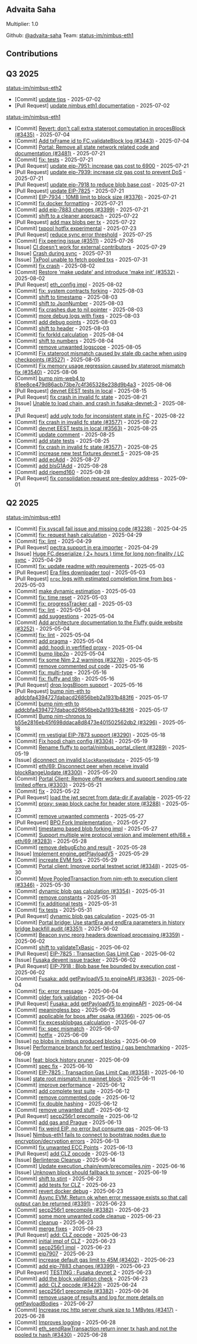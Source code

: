 
## Advaita Saha 
Multiplier: 1.0

Github: [@advaita-saha](https://github.com/advaita-saha)
Team: [status-im/nimbus-eth1](https://github.com/status-im/nimbus-eth1/pulls?q=author%3Aadvaita-saha)


## Contributions

## Q3 2025


[status-im/nimbus-eth2](https://github.com/status-im/nimbus-eth2)
* [Commit] [update tips](https://github.com/status-im/nimbus-eth2/commit/01964af446ed8b0c2d43b979c63f6703899bd4a3) - 2025-07-02
* [Pull Request] [update nimbus eth1 documentation](https://github.com/status-im/nimbus-eth2/pull/7279) - 2025-07-02

[status-im/nimbus-eth1](https://github.com/status-im/nimbus-eth1)
* [Commit] [Revert: don't call extra stateroot computation in procesBlock (#3435)](https://github.com/status-im/nimbus-eth1/commit/fcc219987c688ff5f5391f44ae1aa75c97e91314) - 2025-07-04
* [Commit] [Add txFrame id to FC.validateBlock log (#3443)](https://github.com/status-im/nimbus-eth1/commit/65af60139b69dee4b87eef12e079cebea02fb88a) - 2025-07-04
* [Commit] [Portal: Remove all state network related code and documentation (#3481)](https://github.com/status-im/nimbus-eth1/commit/a4745060feade4286465e1b8be0b913f8be944ab) - 2025-07-21
* [Commit] [fix: tests](https://github.com/status-im/nimbus-eth1/commit/c5f5d899bc43dc865f5ca31189dddec8f6635aac) - 2025-07-21
* [Pull Request] [update eip-7951: increase gas cost to 6900](https://github.com/status-im/nimbus-eth1/pull/3493) - 2025-07-21
* [Pull Request] [update eip-7939: increase clz gas cost to prevent DoS](https://github.com/status-im/nimbus-eth1/pull/3492) - 2025-07-21
* [Pull Request] [update eip-7918 to reduce blob base cost](https://github.com/status-im/nimbus-eth1/pull/3491) - 2025-07-21
* [Pull Request] [update EIP-7825](https://github.com/status-im/nimbus-eth1/pull/3490) - 2025-07-21
* [Commit] [EIP-7934 : 10MB limit to block size (#3376)](https://github.com/status-im/nimbus-eth1/commit/b279f4ab8684e5e0f0604f5ca179067168edf49c) - 2025-07-21
* [Commit] [fix docker formatting](https://github.com/status-im/nimbus-eth1/commit/62ec4ebc79851bac9057f7e27718d8866d43712e) - 2025-07-21
* [Commit] [add eip-7883 changes (#3399)](https://github.com/status-im/nimbus-eth1/commit/19e4e063ce95c55d1d187612263d5da4d84751d8) - 2025-07-21
* [Commit] [shift to a cleaner approach](https://github.com/status-im/nimbus-eth1/commit/014596b5c9f4904058bac71162b12643d6ec65a1) - 2025-07-22
* [Pull Request] [add max blobs per tx](https://github.com/status-im/nimbus-eth1/pull/3495) - 2025-07-22
* [Commit] [txpool hotfix experimental](https://github.com/status-im/nimbus-eth1/commit/560e01060880cfdfc325c37bda544224051e5632) - 2025-07-23
* [Pull Request] [reduce sync error threshold](https://github.com/status-im/nimbus-eth1/pull/3510) - 2025-07-25
* [Commit] [Fix peering issue (#3511)](https://github.com/status-im/nimbus-eth1/commit/c5ad7b2034222ac113aba4f85f589c8efb557174) - 2025-07-26
* [Issue] [CI doesn't work for external contributors](https://github.com/status-im/nimbus-eth1/issues/3518) - 2025-07-29
* [Issue] [Crash during sync](https://github.com/status-im/nimbus-eth1/issues/3526) - 2025-07-31
* [Issue] [TxPool unable to fetch pooled txs](https://github.com/status-im/nimbus-eth1/issues/3525) - 2025-07-31
* [Commit] [fix crash](https://github.com/status-im/nimbus-eth1/commit/3a85cba31b28309b4b46dc69497c9858c1c68974) - 2025-08-02
* [Commit] [Restore 'make update' and introduce 'make init' (#3532)](https://github.com/status-im/nimbus-eth1/commit/9ccffee3c6dab75ce6b0550383d500722c8d314e) - 2025-08-02
* [Pull Request] [eth_config impl](https://github.com/status-im/nimbus-eth1/pull/3534) - 2025-08-02
* [Commit] [fix: system contracts forking](https://github.com/status-im/nimbus-eth1/commit/81becbfc12890635a446d5a08792bf462dcd6280) - 2025-08-03
* [Commit] [shift to timestamp](https://github.com/status-im/nimbus-eth1/commit/81a8411c85c28df8366aa2968802a5e3d1e597d1) - 2025-08-03
* [Commit] [shift to JsonNumber](https://github.com/status-im/nimbus-eth1/commit/35884df423e4409f61cea1d8d08c77faed1ebf2b) - 2025-08-03
* [Commit] [fix crashes due to nil pointer](https://github.com/status-im/nimbus-eth1/commit/47b25482d84b2f32e64d62e337ee4da628bf3f9c) - 2025-08-03
* [Commit] [more debug logs with fixes](https://github.com/status-im/nimbus-eth1/commit/ca971308c81e81e3dc9f9633c3e95928ffcd052d) - 2025-08-03
* [Commit] [add debug points](https://github.com/status-im/nimbus-eth1/commit/fc2ceb07f7d19b0215e48dfa03c41874321e1278) - 2025-08-03
* [Commit] [shift to header](https://github.com/status-im/nimbus-eth1/commit/7e514aa8d042c7f0b8880ca2266349a29bc5d900) - 2025-08-03
* [Commit] [fix forkId calculation](https://github.com/status-im/nimbus-eth1/commit/408fd579c5cdc13a98dca72f3e17bf0a9e55fd80) - 2025-08-04
* [Commit] [shift to numbers](https://github.com/status-im/nimbus-eth1/commit/9533714cd3281a8a7daf60e985acba8b0a84aaa2) - 2025-08-04
* [Commit] [remove unwanted logscope](https://github.com/status-im/nimbus-eth1/commit/b4bb73779565c8b402b933729a7275594513709c) - 2025-08-05
* [Commit] [Fix stateroot mismatch caused by stale db cache when using checkpoints (#3527)](https://github.com/status-im/nimbus-eth1/commit/3f6b570fb081afe930a58cb00fef129becc5a605) - 2025-08-05
* [Commit] [Fix memory usage regression caused by stateroot mismatch fix (#3540)](https://github.com/status-im/nimbus-eth1/commit/39d70443032400108f55d8e763353d5e9e935627) - 2025-08-06
* [Commit] [bump nim-web4 to 81ee8ce479d86acb73be7c4f365328e238d9b4a3](https://github.com/status-im/nimbus-eth1/commit/0db7b068ab157d128d2377d4e85a6a206692d366) - 2025-08-06
* [Pull Request] [devnet EEST tests in local](https://github.com/status-im/nimbus-eth1/pull/3563) - 2025-08-15
* [Pull Request] [fix crash in invalid fc state](https://github.com/status-im/nimbus-eth1/pull/3577) - 2025-08-21
* [Issue] [Unable to load chain, and crash in fusaka-devnet-3](https://github.com/status-im/nimbus-eth1/issues/3576) - 2025-08-21
* [Pull Request] [add ugly todo for inconsistent state in FC](https://github.com/status-im/nimbus-eth1/pull/3579) - 2025-08-22
* [Commit] [fix crash in invalid fc state (#3577)](https://github.com/status-im/nimbus-eth1/commit/d584afb9925d059cde163800d538d48fd168cb2f) - 2025-08-22
* [Commit] [devnet EEST tests in local (#3563)](https://github.com/status-im/nimbus-eth1/commit/e54fca4f6fa651740ce8e825ef7b1f7f0aa08448) - 2025-08-25
* [Commit] [update comment](https://github.com/status-im/nimbus-eth1/commit/8e097a9cf7141d6ee69d48616610b47ba6a1ce81) - 2025-08-25
* [Commit] [add state tests](https://github.com/status-im/nimbus-eth1/commit/29cc46d9db66e9cb30041049b2ec610f33ccd71b) - 2025-08-25
* [Commit] [fix crash in invalid fc state (#3577)](https://github.com/status-im/nimbus-eth1/commit/d584afb9925d059cde163800d538d48fd168cb2f) - 2025-08-25
* [Commit] [increase new test fixtures devnet 5](https://github.com/status-im/nimbus-eth1/commit/92f2b7ef3b31f862861c091ace267f9601605295) - 2025-08-25
* [Commit] [add ecAdd](https://github.com/status-im/nimbus-eth1/commit/714333fc25de2fd50b5d59e22addd4b5e7f85790) - 2025-08-27
* [Commit] [add blsG1Add](https://github.com/status-im/nimbus-eth1/commit/ca5d607272f2c6cb405f009d7462a2dbfe052f09) - 2025-08-28
* [Commit] [add ripemd160](https://github.com/status-im/nimbus-eth1/commit/b398cf9fcc3da49344496a52696f8fe8a9d10cd5) - 2025-08-28
* [Pull Request] [fix consolidation request pre-deploy address](https://github.com/status-im/nimbus-eth1/pull/3612) - 2025-09-01
## Q2 2025


[status-im/nimbus-eth1](https://github.com/status-im/nimbus-eth1)
* [Commit] [Fix syscall fail issue and missing code (#3238)](https://github.com/status-im/nimbus-eth1/commit/ed07dc940186b833dea67246856641f12853dae2) - 2025-04-25
* [Commit] [fix: request hash calculation](https://github.com/status-im/nimbus-eth1/commit/995819fa0229911dadc012d10b7e2f0d55cecff7) - 2025-04-29
* [Commit] [fix: limt](https://github.com/status-im/nimbus-eth1/commit/92eaaf7b2e7b068e14acc73918f061fba15fa3ed) - 2025-04-29
* [Pull Request] [pectra support in era importer](https://github.com/status-im/nimbus-eth1/pull/3246) - 2025-04-29
* [Issue] [Huge FC.deserialize ( 2+ hours ) time for long non-finality / LC sync](https://github.com/status-im/nimbus-eth1/issues/3244) - 2025-04-29
* [Commit] [fix: update readme with requirements](https://github.com/status-im/nimbus-eth1/commit/a0840bc57626356c279c523f8be455f43c96262b) - 2025-05-03
* [Pull Request] [Era files downloader tool](https://github.com/status-im/nimbus-eth1/pull/3255) - 2025-05-03
* [Pull Request] [`nrpc` logs with estimated completion time from bps](https://github.com/status-im/nimbus-eth1/pull/3254) - 2025-05-03
* [Commit] [make dynamic estimation](https://github.com/status-im/nimbus-eth1/commit/235bd0baca33d80fff67c37bf2256d1bfdcd350e) - 2025-05-03
* [Commit] [fix: time reset](https://github.com/status-im/nimbus-eth1/commit/fe7ad369e289cdc7ef6385579519098825638788) - 2025-05-03
* [Commit] [fix: progressTracker call](https://github.com/status-im/nimbus-eth1/commit/c1a30f31514df7e56e50176ab00d0f504459be47) - 2025-05-03
* [Commit] [fix: lint](https://github.com/status-im/nimbus-eth1/commit/2b9a2d3455a6e02660ca9ed4faa797d2829bec4c) - 2025-05-04
* [Commit] [add suggestions](https://github.com/status-im/nimbus-eth1/commit/9b0e8e01403911e8e4e049ff119190b289d61dbe) - 2025-05-04
* [Commit] [Add architecture documentation to the Fluffy guide website (#3252)](https://github.com/status-im/nimbus-eth1/commit/c621d0bad23b3cf570f2453c291a889fdda69ff7) - 2025-05-04
* [Commit] [fix: lint](https://github.com/status-im/nimbus-eth1/commit/a261cffb1dad944d6ecd18e66c68d1578de322d0) - 2025-05-04
* [Commit] [add pragma](https://github.com/status-im/nimbus-eth1/commit/baeadd6321fe16085f2b34e89899ab30eb0e5b71) - 2025-05-04
* [Commit] [add: hoodi in verfified proxy](https://github.com/status-im/nimbus-eth1/commit/f5e89a1703de19c22fc3f36dd37a315c99cc0e75) - 2025-05-04
* [Commit] [bump libp2p](https://github.com/status-im/nimbus-eth1/commit/2f7a57248dbc7fa5b595f7df92603ee11593f8b2) - 2025-05-04
* [Commit] [fix some Nim 2.2 warnings (#3276)](https://github.com/status-im/nimbus-eth1/commit/8c8a176ccebf2a9509e4c717e248ec0cacd85ad7) - 2025-05-15
* [Commit] [remove commented out code](https://github.com/status-im/nimbus-eth1/commit/1d04aa1f4cd444292de8c1d43d80c7f96f2a19ed) - 2025-05-16
* [Commit] [fix: multi-type](https://github.com/status-im/nimbus-eth1/commit/e72a0669d0b60cdef077ca53b874b9cbea788355) - 2025-05-16
* [Commit] [fix: fluffy and t8n](https://github.com/status-im/nimbus-eth1/commit/623a2cd872bd1ed911d63b84108fdeb6eec419bf) - 2025-05-16
* [Pull Request] [drop logsBloom support](https://github.com/status-im/nimbus-eth1/pull/3292) - 2025-05-16
* [Pull Request] [bump nim-eth to addcbfa4394727dabacd26856beb2a1931b483f6](https://github.com/status-im/nimbus-eth1/pull/3295) - 2025-05-17
* [Commit] [bump nim-eth to addcbfa4394727dabacd26856beb2a1931b483f6](https://github.com/status-im/nimbus-eth1/commit/ed101d21c35187b15656120ebcf406b7b562bd47) - 2025-05-17
* [Commit] [Bump nim-chronos to b55e2816eb45f698ddaca8d8473e401502562db2 (#3296)](https://github.com/status-im/nimbus-eth1/commit/54e6193748e90d2674f6f64c40ccd8cd0e674903) - 2025-05-18
* [Commit] [rm vestigial EIP-7873 support (#3290)](https://github.com/status-im/nimbus-eth1/commit/28c7b737263f4537183088cbd99e8df00760be6e) - 2025-05-18
* [Commit] [Fix hoodi chain config (#3304)](https://github.com/status-im/nimbus-eth1/commit/54db56ee48b4dfd9431af326f0cd5b59c18b3db5) - 2025-05-19
* [Commit] [Rename fluffy to portal/nimbus_portal_client (#3289)](https://github.com/status-im/nimbus-eth1/commit/57d3748c6142ffd013ea83c80946669e1242bf00) - 2025-05-19
* [Issue] [diconnect on invalid `blockRangeUpdate`](https://github.com/status-im/nimbus-eth1/issues/3299) - 2025-05-19
* [Commit] [eth/69: Disconnect peer when receive invalid blockRangeUpdate (#3300)](https://github.com/status-im/nimbus-eth1/commit/37da1503c651eb500f4739c93fd810df951d166b) - 2025-05-20
* [Commit] [Portal Client: Remove offer workers and support sending rate limited offers (#3303)](https://github.com/status-im/nimbus-eth1/commit/ac509d7be456f409f9047d4acb2f0d5ee33341fd) - 2025-05-21
* [Commit] [fix](https://github.com/status-im/nimbus-eth1/commit/d29c44a2b9185cf20a27b850a8bbbddf0728a44e) - 2025-05-22
* [Pull Request] [load the jwt secret from data-dir if available](https://github.com/status-im/nimbus-eth1/pull/3320) - 2025-05-22
* [Commit] [proxy: swap block cache for header store (#3288)](https://github.com/status-im/nimbus-eth1/commit/9334684374e3634d3d84a4ecc01e689607b4da3f) - 2025-05-23
* [Commit] [remove unwanted comments](https://github.com/status-im/nimbus-eth1/commit/d46b1ab5161a0322afcdd2d5e0ae95c2ef6f69fc) - 2025-05-27
* [Pull Request] [BPO Fork Implementation ](https://github.com/status-im/nimbus-eth1/pull/3337) - 2025-05-27
* [Commit] [timestamp based blob forking impl](https://github.com/status-im/nimbus-eth1/commit/454724066a4e4db683b17508ea5db87155ad026a) - 2025-05-27
* [Commit] [Support multiple wire protocol version and implement eth/68 + eth/69 (#3283)](https://github.com/status-im/nimbus-eth1/commit/443da8e7cb0f8c96fb0ac6468aa0f35c0755daf6) - 2025-05-28
* [Commit] [remove debugEcho and result](https://github.com/status-im/nimbus-eth1/commit/85950ed5230459b2714c848941516e24d12f5d6a) - 2025-05-28
* [Issue] [Implement engine_getPlayloadV5](https://github.com/status-im/nimbus-eth1/issues/3343) - 2025-05-29
* [Commit] [increate EVM fork](https://github.com/status-im/nimbus-eth1/commit/3b24b0efb5c82f6a3125055ffa7ccce0ee616fad) - 2025-05-29
* [Commit] [Portal client: Improve portal testnet script (#3348)](https://github.com/status-im/nimbus-eth1/commit/e9068f04fcbf049a75b539084cfa520575e0049a) - 2025-05-30
* [Commit] [Move PooledTransaction from nim-eth to execution client (#3346)](https://github.com/status-im/nimbus-eth1/commit/ed78f6b3698ecfc3d4d332ba8ae5e56847399c39) - 2025-05-30
* [Commit] [dynamic blob gas calculation (#3354)](https://github.com/status-im/nimbus-eth1/commit/d4442ed2f5ae2dd206929ccdaf82b95bea92837b) - 2025-05-31
* [Commit] [remove constants](https://github.com/status-im/nimbus-eth1/commit/cbe4088bab33fab4412ab266a7f1f13924828460) - 2025-05-31
* [Commit] [fix additional tests](https://github.com/status-im/nimbus-eth1/commit/38eb43d04e15fd18fe07390ac1ba232a3213ff6d) - 2025-05-31
* [Commit] [fix tests](https://github.com/status-im/nimbus-eth1/commit/a9103082b1fdc73cbe3189ce4ab792b343ecb5c0) - 2025-05-31
* [Pull Request] [dynamic blob gas calculation](https://github.com/status-im/nimbus-eth1/pull/3354) - 2025-05-31
* [Commit] [Portal bridge: Use startEra and endEra parameters in history bridge backfill audit (#3351)](https://github.com/status-im/nimbus-eth1/commit/164405ce84a590576dea4b4feff75431ddc4de51) - 2025-06-02
* [Commit] [Beacon sync reorg headers download processing (#3359)](https://github.com/status-im/nimbus-eth1/commit/af07a5366d059f6a4da063c41ad8defd283f760d) - 2025-06-02
* [Commit] [shift to validateTxBasic](https://github.com/status-im/nimbus-eth1/commit/d2e09b35220ab4c209dfb2960740ad76b2ee0737) - 2025-06-02
* [Pull Request] [EIP-7825 : Transaction Gas Limit Cap](https://github.com/status-im/nimbus-eth1/pull/3358) - 2025-06-02
* [Issue] [Fusaka devent issue tracker](https://github.com/status-im/nimbus-eth1/issues/3357) - 2025-06-02
* [Pull Request] [EIP-7918 : Blob base fee bounded by execution cost](https://github.com/status-im/nimbus-eth1/pull/3356) - 2025-06-02
* [Commit] [Fusaka: add getPayloadV5 to engineAPI (#3363)](https://github.com/status-im/nimbus-eth1/commit/73dd1205765c3eb0fc4291d4bdc9818e44d39d2c) - 2025-06-04
* [Commit] [fix: error message](https://github.com/status-im/nimbus-eth1/commit/326797ac221df4434cbd403392fec1f98d2cbe64) - 2025-06-04
* [Commit] [older fork validation](https://github.com/status-im/nimbus-eth1/commit/b0cdba077818e0cf7500671ac48b8065dac98f35) - 2025-06-04
* [Pull Request] [Fusaka: add getPayloadV5 to engineAPI](https://github.com/status-im/nimbus-eth1/pull/3363) - 2025-06-04
* [Commit] [meaningless bpo](https://github.com/status-im/nimbus-eth1/commit/bff33701f60d9fc4427f090083d0bd0e746f1dc0) - 2025-06-05
* [Commit] [applicable for bpos after osaka (#3366)](https://github.com/status-im/nimbus-eth1/commit/1e0094f0ef828c279070cec1d010a8a5259b91d9) - 2025-06-05
* [Commit] [fix excessblobgas calculation](https://github.com/status-im/nimbus-eth1/commit/1428da4f6f655fce525b1168cdf8eca9ad330ebc) - 2025-06-07
* [Commit] [fix: spec mismatch](https://github.com/status-im/nimbus-eth1/commit/400acf105964affefcbedcfc9a03132a75724e22) - 2025-06-07
* [Commit] [hotfix](https://github.com/status-im/nimbus-eth1/commit/ca1c783807f8348e7969e07ad06a93a46fe226b0) - 2025-06-09
* [Issue] [no blobs in nimbus produced blocks](https://github.com/status-im/nimbus-eth1/issues/3371) - 2025-06-09
* [Issue] [Performance branch for perf testing / gas benchmarking](https://github.com/status-im/nimbus-eth1/issues/3369) - 2025-06-09
* [Issue] [feat: block history pruner](https://github.com/status-im/nimbus-eth1/issues/3368) - 2025-06-09
* [Commit] [spec fix](https://github.com/status-im/nimbus-eth1/commit/703a19bbec690a775e422bdd94e6e416c33fd4a9) - 2025-06-10
* [Commit] [EIP-7825 : Transaction Gas Limit Cap (#3358)](https://github.com/status-im/nimbus-eth1/commit/ba3c725ceb2b0fef1b6cf582f160214b005940c4) - 2025-06-10
* [Issue] [state root mismatch in mainnet block](https://github.com/status-im/nimbus-eth1/issues/3381) - 2025-06-11
* [Commit] [improve performance](https://github.com/status-im/nimbus-eth1/commit/bb1bfad62f055a56ebbcfab7c0c814e0046928a9) - 2025-06-12
* [Commit] [add complete test suite](https://github.com/status-im/nimbus-eth1/commit/b88979fb444f0f12a0d64f7e0817af1d656c8c9c) - 2025-06-12
* [Commit] [remove commented code](https://github.com/status-im/nimbus-eth1/commit/d481c60611f55de510c5084771a0e9a741b89b2c) - 2025-06-12
* [Commit] [fix double hashing](https://github.com/status-im/nimbus-eth1/commit/ab9569011ef1854abde61cd38ccf5de4f1d8f409) - 2025-06-12
* [Commit] [remove unwanted stuff](https://github.com/status-im/nimbus-eth1/commit/0cae682e2f5d44500047a16846fcad5baa81a443) - 2025-06-12
* [Pull Request] [secp256r1 precompile](https://github.com/status-im/nimbus-eth1/pull/3382) - 2025-06-12
* [Commit] [add gas and Prague](https://github.com/status-im/nimbus-eth1/commit/1b29c36795d720d2faeb09f34461d82a9bc96180) - 2025-06-13
* [Commit] [fix weird EIP, no error but consume gas](https://github.com/status-im/nimbus-eth1/commit/70e09554931595d6e80d9ce40c3f51861aa2bb16) - 2025-06-13
* [Issue] [Nimbus-eth1 fails to connect to bootstrap nodes due to encryption/decryption errors](https://github.com/status-im/nimbus-eth1/issues/3396) - 2025-06-13
* [Commit] [fix unwanted ECC Points](https://github.com/status-im/nimbus-eth1/commit/8a3970b8dbb1c9e7a9c9bcffd687988a764d7f56) - 2025-06-13
* [Pull Request] [add CLZ opcode](https://github.com/status-im/nimbus-eth1/pull/3394) - 2025-06-13
* [Issue] [Berlinterop Cleanup](https://github.com/status-im/nimbus-eth1/issues/3404) - 2025-06-14
* [Commit] [Update execution_chain/evm/precompiles.nim](https://github.com/status-im/nimbus-eth1/commit/96875dac7016ab410282cfedf44cc9d39a270edf) - 2025-06-16
* [Issue] [Unknown block should fallback to syncer](https://github.com/status-im/nimbus-eth1/issues/3415) - 2025-06-19
* [Commit] [shift to stint](https://github.com/status-im/nimbus-eth1/commit/965842aa321e8fd432053adb8994673d6c581e47) - 2025-06-23
* [Commit] [add tests for CLZ](https://github.com/status-im/nimbus-eth1/commit/750f005ad294080d4de39d19bdb0fbaffe4e546e) - 2025-06-23
* [Commit] [revert docker debug](https://github.com/status-im/nimbus-eth1/commit/a70d2a451829e2a6ff9a14c65dd0d8bd54021247) - 2025-06-23
* [Commit] [Async EVM: Return ok when error message exists so that call output can be returned (#3391)](https://github.com/status-im/nimbus-eth1/commit/ee9139bfb66bbb53b1669826c319b5e0bc0b0241) - 2025-06-23
* [Commit] [secp256r1 precompile (#3382)](https://github.com/status-im/nimbus-eth1/commit/f8a60443700a0b8aaa93925558dfabcc8d116d6b) - 2025-06-23
* [Commit] [some more unwanted code cleanup](https://github.com/status-im/nimbus-eth1/commit/d7bdac102103fb24564a9b06bdac0e4bbf8fe01b) - 2025-06-23
* [Commit] [cleanup](https://github.com/status-im/nimbus-eth1/commit/32ababdf5f0f65e1b386642e3a7586d145c22a0c) - 2025-06-23
* [Commit] [merge fixes](https://github.com/status-im/nimbus-eth1/commit/95f665b3ccc345d0bfa26866b7877a00742cc797) - 2025-06-23
* [Pull Request] [add: CLZ opcode](https://github.com/status-im/nimbus-eth1/pull/3423) - 2025-06-23
* [Commit] [initial impl of CLZ](https://github.com/status-im/nimbus-eth1/commit/69050193017cdb29edb9ac97763300649d7bc02b) - 2025-06-23
* [Commit] [secp256r1 impl](https://github.com/status-im/nimbus-eth1/commit/e1711459ae1a83696cc37f9376402c80db556cb5) - 2025-06-23
* [Commit] [eip7907](https://github.com/status-im/nimbus-eth1/commit/58d47483519efc6202baae15235a187b4206fe97) - 2025-06-23
* [Commit] [increase default gas limit to 45M (#3402)](https://github.com/status-im/nimbus-eth1/commit/06917e7ed47a868a198aaacbc08542a1a465238f) - 2025-06-23
* [Commit] [add eip-7883 changes (#3399)](https://github.com/status-im/nimbus-eth1/commit/19e4e063ce95c55d1d187612263d5da4d84751d8) - 2025-06-23
* [Pull Request] [TESTING : Fusaka devnet 2](https://github.com/status-im/nimbus-eth1/pull/3422) - 2025-06-23
* [Commit] [add the block validation check](https://github.com/status-im/nimbus-eth1/commit/a5c53622112777aea858190cfd6be6528406f71e) - 2025-06-23
* [Commit] [add: CLZ opcode (#3423)](https://github.com/status-im/nimbus-eth1/commit/e7c6971e476a253cca33731e1cca2c9f0dfdb617) - 2025-06-24
* [Commit] [secp256r1 precompile (#3382)](https://github.com/status-im/nimbus-eth1/commit/f8a60443700a0b8aaa93925558dfabcc8d116d6b) - 2025-06-26
* [Commit] [remove usage of results and log for more details on getPayloadBodies](https://github.com/status-im/nimbus-eth1/commit/477f653250fd8496ec2a7d72aaaf69478a31e86d) - 2025-06-27
* [Commit] [Increase rpc http server chunk size to 1 MBytes (#3417)](https://github.com/status-im/nimbus-eth1/commit/fae85d9342b620eeaa382612aaf574d9d8f64b43) - 2025-06-28
* [Commit] [Improves logging](https://github.com/status-im/nimbus-eth1/commit/da0dbb2d658a743ce9bccd6a9f31db2a7e91bcb0) - 2025-06-28
* [Commit] [eth_sendRawTransaction return inner tx hash and not the pooled tx hash (#3430)](https://github.com/status-im/nimbus-eth1/commit/25ad87b573b49eeff520dbb4750028f067f6b4e1) - 2025-06-28
